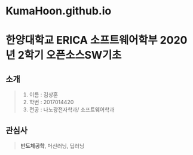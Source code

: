 KumaHoon.github.io
=====================

# 한양대학교 ERICA 소프트웨어학부 2020년 2학기 오픈소스SW기초

## 소개
> 1. 이름 : 김상훈
> 2. 학번 : 2017014420
> 3. 전공 : 나노광전자학과/ 소프트웨어학과

## 관심사
> **반도체공학**, 머신러닝, 딥러닝


